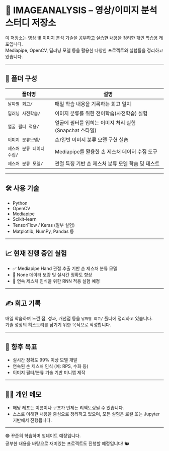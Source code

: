# 🧠 IMAGEANALYSIS – 영상/이미지 분석 스터디 저장소

이 저장소는 영상 및 이미지 분석 기술을 공부하고 실습한 내용을 정리한 개인 학습용 레포입니다.  
Mediapipe, OpenCV, 딥러닝 모델 등을 활용한 다양한 프로젝트와 실험들을 정리하고 있습니다.

---

## 📂 폴더 구성

| 폴더명 | 설명 |
|--------|------|
| `날짜별 회고/` | 매일 학습 내용을 기록하는 회고 일지 |
| `딥러닝 사전학습/` | 이미지 분류를 위한 전이학습(사전학습) 실험 |
| `얼굴 필터 적용/` | 얼굴에 필터를 입히는 이미지 처리 실험 (Snapchat 스타일) |
| `이미지 분류모델/` | 손/일반 이미지 분류 모델 구현 실습 |
| `제스처 분류 데이터 수집/` | Mediapipe를 활용한 손 제스처 데이터 수집 도구 |
| `제스처 분류 모델/` | 관절 특징 기반 손 제스처 분류 모델 학습 및 테스트 |

---

## 🛠️ 사용 기술

- Python
- OpenCV
- Mediapipe
- Scikit-learn
- TensorFlow / Keras (일부 실험)
- Matplotlib, NumPy, Pandas 등

---

## 📈 현재 진행 중인 실험

- ✅ Mediapipe Hand 관절 추출 기반 손 제스처 분류 모델
- 🔄 None 데이터 보강 및 실시간 정확도 향상
- 🚧 연속 제스처 인식을 위한 RNN 적용 실험 예정

---

## ✍️ 회고 기록

매일 학습하며 느낀 점, 성과, 개선점 등을 `날짜별 회고/` 폴더에 정리하고 있습니다.  
기술 성장의 히스토리를 남기기 위한 목적으로 작성합니다.

---

## 📌 향후 목표

- 실시간 정확도 99% 이상 모델 개발
- 연속된 손 제스처 인식 (예: RPS, 수화 등)
- 이미지 필터/분류 기술 기반 미니앱 제작

---

## 🙋‍♀️ 개인 메모

- 해당 레포는 이름이나 구조가 언제든 리팩토링될 수 있습니다.
- 스스로 이해한 내용을 중심으로 정리하고 있으며, 모든 실험은 로컬 또는 Jupyter 기반에서 진행됩니다.

---

🟢 꾸준히 학습하며 업데이트 예정입니다.  
공부한 내용을 바탕으로 재미있는 프로젝트도 진행할 예정입니다! 🐿️
